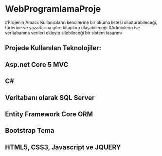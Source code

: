 # WebProgramlamaProje
#Projenin Amacı: Kullanıcıların kendilerine bir okuma listesi oluşturabileceği, türlerine  ve yazarlarına göre kitaplara ulaşabileceği
#Adminlerin ise veritabanına verileri ekleyip silebileceği bir sistem tasarımı

## Projede Kullanılan Teknolojiler:

 ## Asp.net Core 5 MVC
 ## C# ##
 ## Veritabanı olarak SQL Server ## 
 ## Entity Framework Core ORM ##
 ## Bootstrap Tema ##
 ## HTML5, CSS3, Javascript ve JQUERY ##
